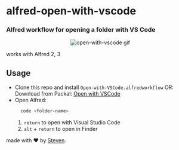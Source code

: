 # alfred-open-with-vscode
### Alfred workflow for opening a folder with VS Code

<p align="center">
<img alt="open-with-vscode gif" src="https://thumbs.gfycat.com/TerrificPracticalAegeancat-size_restricted.gif"/>
</p>

works with Alfred 2, 3

## Usage
- Clone this repo and install `Open-with-VSCode.alfredworkflow`
OR: Download from Packal: [Open with VSCode](http://www.packal.org/workflow/open-vscode)
- Open Alfred:
  ```bash
    code <folder-name>
  ```
  1. `return` to open with Visual Studio Code
  2. `alt` + `return` to open in Finder 

made with :heart: by [Steven](https://github.com/iamstevendao).